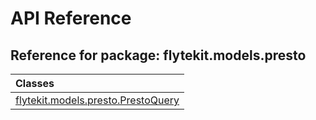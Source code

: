 # API Reference

## Reference for package: flytekit.models.presto

| Classes  |
| :------------- |
| [flytekit.models.presto.PrestoQuery](flytekit_models_presto_prestoquery) |
